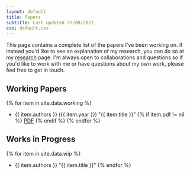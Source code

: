 ```yaml
---
layout: default
title: Papers
subtitle: Last updated 27/08/2021
css: default.css
---
```


This page contains a complete list of the papers I've been working on. If instead you'd like to see an explanation of my research, you can do so at my [research](/research) page. I'm always open to collaborations and questions so if you'd like to work with me or have questions about my own work, please feel free to get in touch.

## Working Papers
{% for item in site.data.working %}
- {{ item.authors }} ({{ item.year }}) "{{ item.title }}" {% if item.pdf != nil %} <a href="{{ item.pdf }}">PDF</a> {% endif %}
{% endfor %}

## Works in Progress
{% for item in site.data.wip %}
- {{ item.authors }} "{{ item.title }}"
{% endfor %}